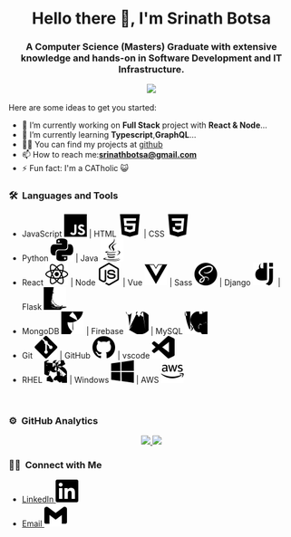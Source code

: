 <h1 align="center">Hello there 👋, I'm Srinath Botsa</h1>
<h3 align="center">A Computer Science (Masters) Graduate with extensive knowledge and hands-on in Software Development and IT Infrastructure.</h3>

<p align="center">
  <img src="https://komarev.com/ghpvc/?username=bsrinath9&color=blue&style=flat">
</p>

Here are some ideas to get you started:

- 🔭 I’m currently working on **Full Stack** project with **React & Node**...
- 🌱 I’m currently learning **Typescript**,**GraphQL**...
- 👨‍💻 You can find my projects at [github](https://github.com/bsrinath9?tab=repositories)
- 📫 How to reach me:**srinathbotsa@gmail.com**
- ⚡ Fun fact: I'm a CATholic :smiley_cat: 

### 🛠 &nbsp;Languages and Tools

- JavaScript ![JavaScript](./resized-svg/javascript.svg) | HTML ![HTML](./resized-svg/html5.svg) | CSS ![CSS](./resized-svg/css3.svg)
- Python ![Python](./resized-svg/python.svg) | Java ![Java](./resized-svg/java.svg)
- React ![React](./resized-svg/react.svg) |  Node ![Node](./resized-svg/node-dot-js.svg) |  Vue ![Vue](./resized-svg/vue-dot-js.svg) |  Sass ![Sass](./resized-svg/sass.svg) |  Django ![Django](./resized-svg/django.svg) |  Flask ![Flask](./resized-svg/flask.svg)
- MongoDB ![MongoDB](./resized-svg/mongodb.svg) |  Firebase ![Firebase](./resized-svg/firebase.svg) |  MySQL ![MySQL](./resized-svg/mysql.svg)
- Git ![Git](./resized-svg/git.svg) |  GitHub ![GitHub](./resized-svg/github.svg) |  vscode ![vscode](./resized-svg/visualstudiocode.svg)
- RHEL ![RHEL](./resized-svg/linux.svg) |  Windows ![Windows](./resized-svg/windows.svg) | AWS ![AWS](./resized-svg/amazonaws.svg)
<br/>

### ⚙️ &nbsp;GitHub Analytics

<p align="center">
<a href="https://github.com/bsrinath9">
  <img height="180em" src="https://github-readme-stats-eight-theta.vercel.app/api?username=bsrinath9&show_icons=true&theme=algolia&include_all_commits=true&count_private=true"/>
  <img height="180em" src="https://github-readme-stats-eight-theta.vercel.app/api/top-langs/?username=bsrinath9&layout=compact&langs_count=8&theme=algolia"/>
</a>
</p>

### 🤝🏻 &nbsp;Connect with Me


- <a href="https://linkedin.com/in/srinath-b" target="popup"> LinkedIn <img src="./resized-svg/link.svg"/></a>
- <a href="mailto:srinathbotsa@gmail.com"> Email <img src="./resized-svg/gmail.svg"/></a>

